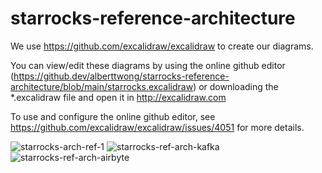 # starrocks-reference-architecture

We use https://github.com/excalidraw/excalidraw to create our diagrams.

You can view/edit these diagrams by using the online github editor (https://github.dev/alberttwong/starrocks-reference-architecture/blob/main/starrocks.excalidraw) or downloading the *.excalidraw file and open it in http://excalidraw.com

To use and configure the online github editor, see https://github.com/excalidraw/excalidraw/issues/4051 for more details.

![starrocks-arch-ref-1](https://github.com/alberttwong/starrocks-reference-architecture/assets/749093/d682e3f9-e5a2-49a6-923b-93fc012c9058)
![starrocks-ref-arch-kafka](https://github.com/alberttwong/starrocks-reference-architecture/assets/749093/21056290-f758-4e0d-a15e-70acb07c8203)
![starrocks-ref-arch-airbyte](https://github.com/alberttwong/starrocks-reference-architecture/assets/749093/4db0e964-0e0e-4eb8-8e46-2a637eb8d26d)
